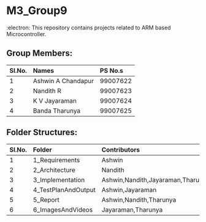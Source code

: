 # M3_Group9

:electron: This repository contains projects related to ARM based Microcontroller.

## Group Members:

|Sl.No.|Names|PS No.s|
|:---|:---|:---|
|1| Ashwin A Chandapur |99007622|
|2| Nandith R |99007623|
|3| K V Jayaraman |99007624|
|4| Banda Tharunya |99007625|

## Folder Structures:

|Sl.No.|Folder|Contributors|
|:---|:---|:---|
|1|1_Requirements|Ashwin|
|2|2_Architecture|Nandith|
|3|3_Implementation|Ashwin,Nandith,Jayaraman,Tharunya|
|4|4_TestPlanAndOutput|Ashwin,Jayaraman|
|5|5_Report|Ashwin,Nandith,Tharunya|
|6|6_ImagesAndVideos|Jayaraman,Tharunya|

